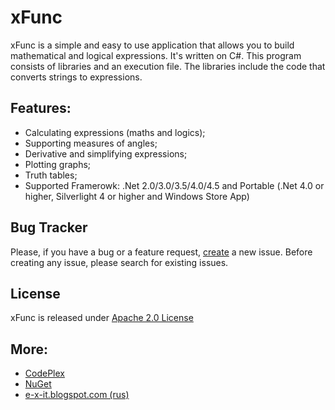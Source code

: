 xFunc
=====

xFunc is a simple and easy to use application that allows you to build mathematical and logical expressions. It's written on C#. This program consists of libraries and an execution file. The libraries include the code that converts strings to expressions.

## Features:

* Calculating expressions (maths and logics);
* Supporting measures of angles;
* Derivative and simplifying expressions;
* Plotting graphs;
* Truth tables;
* Supported Framerowk: .Net 2.0/3.0/3.5/4.0/4.5 and Portable (.Net 4.0 or higher, Silverlight 4 or higher and Windows Store App)

## Bug Tracker

Please, if you have a bug or a feature request, [create](https://github.com/sys27/xFunc/issues) a new issue. Before creating any issue, please search for existing issues.

## License

xFunc is released under [Apache 2.0 License](http://www.apache.org/licenses/LICENSE-2.0.html)

## More:

* [CodePlex](http://xfunc.codeplex.com/)
* [NuGet](https://nuget.org/packages?q=xFunc)
* [e-x-it.blogspot.com (rus)](http://e-x-it.blogspot.com/2012/12/xfunc-14.html)
